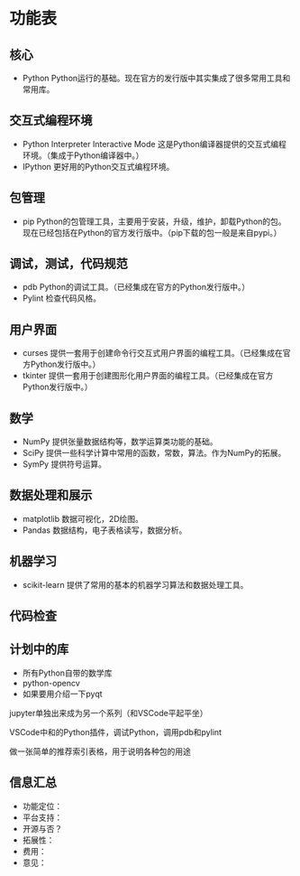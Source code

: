 # 功能表

## 核心

* Python Python运行的基础。现在官方的发行版中其实集成了很多常用工具和常用库。

## 交互式编程环境

* Python Interpreter Interactive Mode 这是Python编译器提供的交互式编程环境。（集成于Python编译器中。）
* IPython 更好用的Python交互式编程环境。

## 包管理

* pip Python的包管理工具，主要用于安装，升级，维护，卸载Python的包。现在已经包括在Python的官方发行版中。（pip下载的包一般是来自pypi。）

## 调试，测试，代码规范

* pdb Python的调试工具。（已经集成在官方的Python发行版中。）
* Pylint 检查代码风格。

## 用户界面

* curses 提供一套用于创建命令行交互式用户界面的编程工具。（已经集成在官方Python发行版中。）
* tkinter 提供一套用于创建图形化用户界面的编程工具。（已经集成在官方Python发行版中。）

## 数学

* NumPy 提供张量数据结构等，数学运算类功能的基础。
* SciPy 提供一些科学计算中常用的函数，常数，算法。作为NumPy的拓展。
* SymPy 提供符号运算。


## 数据处理和展示

* matplotlib 数据可视化，2D绘图。
* Pandas 数据结构，电子表格读写，数据分析。

## 机器学习

* scikit-learn 提供了常用的基本的机器学习算法和数据处理工具。

## 代码检查





## 计划中的库

* 所有Python自带的数学库
* python-opencv
* 如果要用介绍一下pyqt

jupyter单独出来成为另一个系列（和VSCode平起平坐）


VSCode中和的Python插件，调试Python，调用pdb和pylint

做一张简单的推荐索引表格，用于说明各种包的用途




## 信息汇总

* 功能定位：
* 平台支持：
* 开源与否？
* 拓展性：
* 费用：
* 意见：
